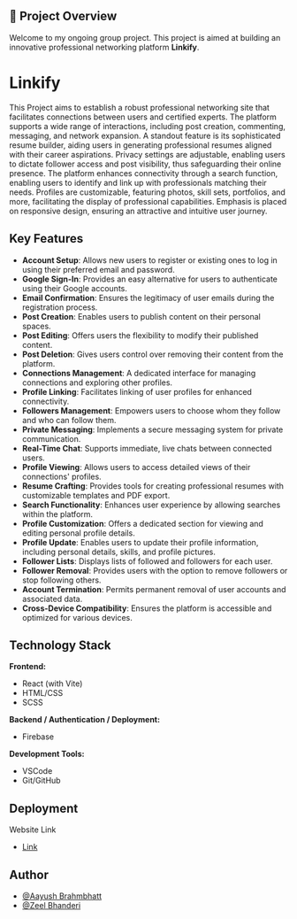 
## 🚀 Project Overview
Welcome to my ongoing group project. This project is aimed at building an innovative professional networking platform **Linkify**.

# Linkify

This Project aims to establish a robust professional networking site that facilitates connections between users and certified experts. The platform supports a wide range of interactions, including post creation, commenting, messaging, and network expansion. A standout feature is its sophisticated resume builder, aiding users in generating professional resumes aligned with their career aspirations. Privacy settings are adjustable, enabling users to dictate follower access and post visibility, thus safeguarding their online presence. The platform enhances connectivity through a search function, enabling users to identify and link up with professionals matching their needs. Profiles are customizable, featuring photos, skill sets, portfolios, and more, facilitating the display of professional capabilities. Emphasis is placed on responsive design, ensuring an attractive and intuitive user journey.


## Key Features

- **Account Setup**: Allows new users to register or existing ones to log in using their preferred email and password.
- **Google Sign-In**: Provides an easy alternative for users to authenticate using their Google accounts.
- **Email Confirmation**: Ensures the legitimacy of user emails during the registration process.
- **Post Creation**: Enables users to publish content on their personal spaces.
- **Post Editing**: Offers users the flexibility to modify their published content.
- **Post Deletion**: Gives users control over removing their content from the platform.
- **Connections Management**: A dedicated interface for managing connections and exploring other profiles.
- **Profile Linking**: Facilitates linking of user profiles for enhanced connectivity.
- **Followers Management**: Empowers users to choose whom they follow and who can follow them.
- **Private Messaging**: Implements a secure messaging system for private communication.
- **Real-Time Chat**: Supports immediate, live chats between connected users.
- **Profile Viewing**: Allows users to access detailed views of their connections' profiles.
- **Resume Crafting**: Provides tools for creating professional resumes with customizable templates and PDF export.
- **Search Functionality**: Enhances user experience by allowing searches within the platform.
- **Profile Customization**: Offers a dedicated section for viewing and editing personal profile details.
- **Profile Update**: Enables users to update their profile information, including personal details, skills, and profile pictures.
- **Follower Lists**: Displays lists of followed and followers for each user.
- **Follower Removal**: Provides users with the option to remove followers or stop following others.
- **Account Termination**: Permits permanent removal of user accounts and associated data.
- **Cross-Device Compatibility**: Ensures the platform is accessible and optimized for various devices.


## Technology Stack
**Frontend:**
- React (with Vite)
- HTML/CSS
- SCSS

**Backend / Authentication / Deployment:**
- Firebase

**Development Tools:**

- VSCode
- Git/GitHub
## Deployment

Website Link
- [Link](https://linkify-5fe79.web.app/)

## Author

- [@Aayush Brahmbhatt](https://www.github.com/aayushbrahmbhatt)
- [@Zeel Bhanderi](https://www.github.com/08-zeel)
